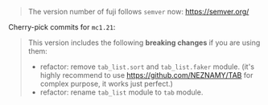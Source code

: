 > The version number of fuji follows `semver` now: https://semver.org/
> 

Cherry-pick commits for `mc1.21`:
> This version includes the following **breaking changes** if you are using them:
> - refactor: remove `tab_list.sort` and `tab_list.faker` module. (it's highly recommend to use https://github.com/NEZNAMY/TAB for complex purpose, it works just perfect.)
> - refactor: rename `tab_list` module to `tab` module.
